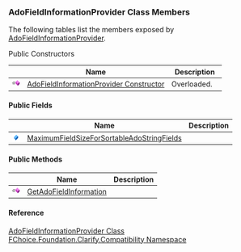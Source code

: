 ﻿### AdoFieldInformationProvider Class Members

The following tables list the members exposed by [AdoFieldInformationProvider](FChoice.Foundation.Clarify.Compatibility~FChoice.Foundation.Clarify.Compatibility.AdoFieldInformationProvider.md).

Public Constructors

|   | Name | Description |
| --- | --- | --- |
| ![Public Constructor](dotnetimages/publicConstructor.png) | [AdoFieldInformationProvider Constructor](FChoice.Foundation.Clarify.Compatibility~FChoice.Foundation.Clarify.Compatibility.AdoFieldInformationProvider~_ctor.md) | Overloaded.    |



#### Public Fields

|   | Name | Description |
| --- | --- | --- |
| ![Public Field](dotnetimages/publicField.png) | [MaximumFieldSizeForSortableAdoStringFields](FChoice.Foundation.Clarify.Compatibility~FChoice.Foundation.Clarify.Compatibility.AdoFieldInformationProvider~MaximumFieldSizeForSortableAdoStringFields.md) |   |



#### Public Methods

|   | Name | Description |
| --- | --- | --- |
| ![Public Method](dotnetimages/publicMethod.png) | [GetAdoFieldInformation](FChoice.Foundation.Clarify.Compatibility~FChoice.Foundation.Clarify.Compatibility.AdoFieldInformationProvider~GetAdoFieldInformation.md) |   |





#### Reference

[AdoFieldInformationProvider Class](FChoice.Foundation.Clarify.Compatibility~FChoice.Foundation.Clarify.Compatibility.AdoFieldInformationProvider.md)  
[FChoice.Foundation.Clarify.Compatibility Namespace](FChoice.Foundation.Clarify.Compatibility~FChoice.Foundation.Clarify.Compatibility_namespace.md)
